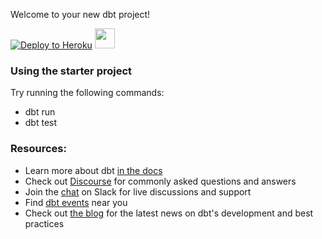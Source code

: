 Welcome to your new dbt project!

[![Deploy to Heroku](https://www.herokucdn.com/deploy/button.png)](https://heroku.com/deploy) [<img src="https://deploy.cloud.run/button.svg" height="32">](https://deploy.cloud.run)

### Using the starter project

Try running the following commands:
- dbt run
- dbt test


### Resources:
- Learn more about dbt [in the docs](https://docs.getdbt.com/docs/introduction)
- Check out [Discourse](https://discourse.getdbt.com/) for commonly asked questions and answers
- Join the [chat](http://slack.getdbt.com/) on Slack for live discussions and support
- Find [dbt events](https://events.getdbt.com) near you
- Check out [the blog](https://blog.getdbt.com/) for the latest news on dbt's development and best practices
